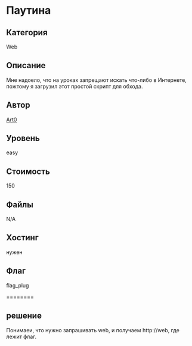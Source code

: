 # Паутина


## Категория
Web
## Описание
Мне надоело, что на уроках запрещают искать что-либо в Интернете, пожтому я загрузил этот простой скрипт для обхода.
## Автор
[Art0](https://t.me/vchabk0)
## Уровень
easy
## Стоимость
150
## Файлы
N/A
## Хостинг
нужен
## Флаг
flag_plug

========
## решение
Понимаеи, что нужно запрашивать web, и получаем http://web, где лежит флаг.
